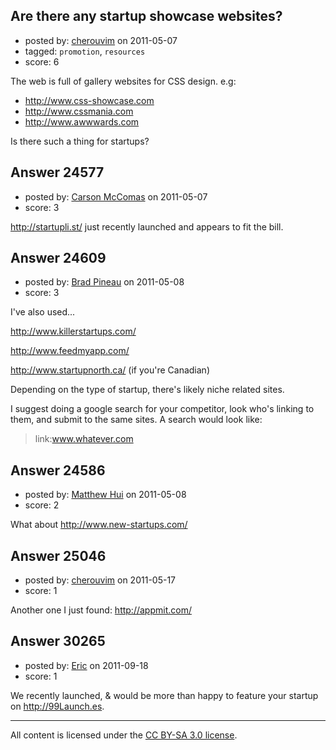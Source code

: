 ## Are there any startup showcase websites?

- posted by: [cherouvim](https://stackexchange.com/users/-1/6071-cherouvim) on 2011-05-07
- tagged: `promotion`, `resources`
- score: 6

The web is full of gallery websites for CSS design. e.g:

- http://www.css-showcase.com
- http://www.cssmania.com
- http://www.awwwards.com

Is there such a thing for startups?


## Answer 24577

- posted by: [Carson McComas](https://stackexchange.com/users/-1/9422-carson-mccomas) on 2011-05-07
- score: 3

<p><a href="http://startupli.st/startups" rel="nofollow">http://startupli.st/</a> just recently launched and appears to fit the bill.</p>



## Answer 24609

- posted by: [Brad Pineau](https://stackexchange.com/users/-1/10321-brad-pineau) on 2011-05-08
- score: 3

I've also used...

http://www.killerstartups.com/

http://www.feedmyapp.com/

http://www.startupnorth.ca/ (if you're Canadian)

Depending on the type of startup, there's likely niche related sites. 

I suggest doing a google search for your competitor, look who's linking to them, and submit to the same sites. A search would look like: 
>link:www.whatever.com




## Answer 24586

- posted by: [Matthew Hui](https://stackexchange.com/users/-1/10272-matthew-hui) on 2011-05-08
- score: 2

What about http://www.new-startups.com/


## Answer 25046

- posted by: [cherouvim](https://stackexchange.com/users/-1/6071-cherouvim) on 2011-05-17
- score: 1

Another one I just found: http://appmit.com/


## Answer 30265

- posted by: [Eric](https://stackexchange.com/users/-1/13391-eric) on 2011-09-18
- score: 1

We recently launched, & would be more than happy to feature your startup on http://99Launch.es. 



---

All content is licensed under the [CC BY-SA 3.0 license](https://creativecommons.org/licenses/by-sa/3.0/).
